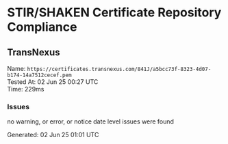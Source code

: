 # STIR/SHAKEN Certificate Repository Compliance

## TransNexus

Name: `https://certificates.transnexus.com/841J/a5bcc73f-8323-4d07-b174-14a7512cecef.pem`\
Tested At: 02 Jun 25 00:27 UTC\
Time: 229ms

### Issues

no warning, or error, or notice date level issues were found

Generated: 02 Jun 25 01:01 UTC